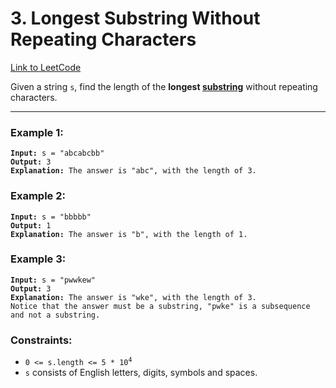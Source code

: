 # 3. Longest Substring Without Repeating Characters

[Link to LeetCode](https://leetcode.com/problems/longest-substring-without-repeating-characters/)

Given a string `s`, find the length of the <strong>longest [substring](../../helper-docs/substring.md)</strong> without repeating characters.

---

### Example 1:

<pre><code><strong>Input:</strong> s = "abcabcbb"
<strong>Output:</strong> 3
<strong>Explanation:</strong> The answer is "abc", with the length of 3.</code></pre>

### Example 2:

<pre><code><strong>Input:</strong> s = "bbbbb"
<strong>Output:</strong> 1
<strong>Explanation:</strong> The answer is "b", with the length of 1.</code></pre>

### Example 3:

<pre><code><strong>Input:</strong> s = "pwwkew"
<strong>Output:</strong> 3
<strong>Explanation:</strong> The answer is "wke", with the length of 3.
Notice that the answer must be a substring, "pwke" is a subsequence and not a substring.</code></pre>

### Constraints:

* <code>0 <= s.length <= 5 * 10<sup>4</sup></code>
* `s` consists of English letters, digits, symbols and spaces.
